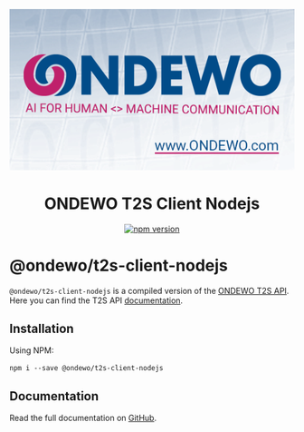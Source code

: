 <p align="center">
  <a href="https://www.ondewo.com">
    <img alt="ONDEWO Logo" src="https://raw.githubusercontent.com/ondewo/ondewo-logos/master/github/ondewo_logo_github_2.png"/>
  </a>
  <h1 align="center">
    ONDEWO T2S Client Nodejs
  </h1>
  <p align="center">
    <a href="https://badge.fury.io/js/%40ondewo%2Ft2s-client-nodejs"><img src="https://badge.fury.io/js/%40ondewo%2Ft2s-client-nodejs.svg" alt="npm version" height="18"></a>
  </p>
</p>

# @ondewo/t2s-client-nodejs

`@ondewo/t2s-client-nodejs` is a compiled version of the [ONDEWO T2S API](https://github.com/ondewo/ondewo-t2s-api). Here you can find the T2S API [documentation](https://ondewo.github.io/ondewo-t2s-api/).

## Installation

Using NPM:

```shell
npm i --save @ondewo/t2s-client-nodejs
```

## Documentation

Read the full documentation on [GitHub](https://github.com/ondewo/ondewo-t2s-client-nodejs).
